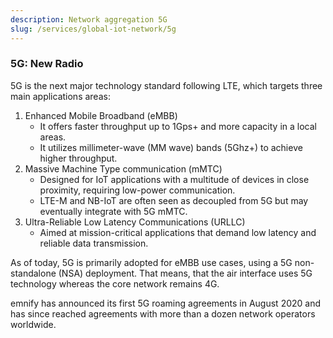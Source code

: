 ```yaml
---
description: Network aggregation 5G
slug: /services/global-iot-network/5g
---
```



### 5G: New Radio

5G is the next major technology standard following LTE, which targets three main applications areas:

1. Enhanced Mobile Broadband (eMBB)  
    - It offers faster throughput up to 1Gps+ and more capacity in a local areas.
    - It utilizes millimeter-wave (MM wave) bands (5Ghz+) to achieve higher throughput.
1. Massive Machine Type communication (mMTC)  
    - Designed for IoT applications with a multitude of devices in close proximity, requiring low-power communication. 
    - LTE-M and NB-IoT are often seen as decoupled from 5G but may eventually integrate with 5G mMTC.
1. Ultra-Reliable Low Latency Communications (URLLC)
    - Aimed at mission-critical applications that demand low latency and reliable data transmission.

As of today, 5G is primarily adopted for eMBB use cases, using a 5G non-standalone (NSA) deployment. That means, that the air interface uses 5G technology whereas the core network remains 4G.

emnify has announced its first 5G roaming agreements in August 2020 and has since reached agreements with more than a dozen network operators worldwide.
